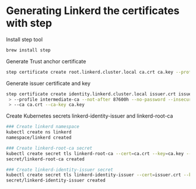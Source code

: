 # Generating Linkerd the certificates with step

Install step tool

```bash
brew install step
```

Generate Trust anchor certificate

```bash
step certificate create root.linkerd.cluster.local ca.crt ca.key --profile root-ca --no-password --insecure --not-after=87600h 
```

Generate issuer certificate and key 

```bash
step certificate create identity.linkerd.cluster.local issuer.crt issuer.key \
 > --profile intermediate-ca --not-after 87600h --no-password --insecure \
 > --ca ca.crt --ca-key ca.key
```

Create Kubernetes secrets linkerd-identity-issuer and linkerd-root-ca

```bash
### Create linkerd namespace
kubectl create ns linkerd
namespace/linkerd created

### Create linkerd-root-ca secret
kubectl create secret tls linkerd-root-ca --cert=ca.crt --key=ca.key --namespace=linkerd
secret/linkerd-root-ca created

### Create linkerd-identity-issuer secret
kubectl create secret tls linkerd-identity-issuer --cert=issuer.crt --key=issuer.key --namespace=linkerd
secret/linkerd-identity-issuer created
```